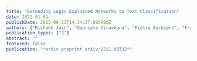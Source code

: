 ```yaml
---
title: "Extending Logic Explained Networks to Text Classification"
date: 2022-01-01
publishDate: 2023-08-23T14:34:37.095995Z
authors: ["Rishabh Jain", "Gabriele Ciravegna", "Pietro Barbiero", "Francesco Giannini", "Davide Buffelli", "Pietro Lio"]
publication_types: ["2"]
abstract: ""
featured: false
publication: "*arXiv preprint arXiv:2211.09732*"
---
```



